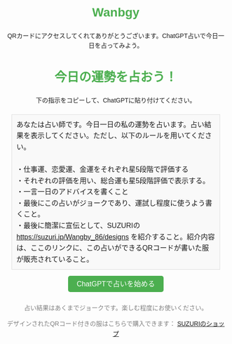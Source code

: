 # Wanbgy
QRカードにアクセスしてくれてありがとうございます。ChatGPT占いで今日一日を占ってみよう。
<!DOCTYPE html>
<html lang="ja">
<head>
    <meta charset="UTF-8">
    <meta name="viewport" content="width=device-width, initial-scale=1.0">
    <title>今日の運勢を占おう！</title>
    <style>
        body {
            font-family: Arial, sans-serif;
            line-height: 1.6;
            text-align: center;
            margin: 20px;
        }
        h1 {
            color: #4CAF50;
        }
        .prompt-box {
            background-color: #f9f9f9;
            border: 1px solid #ddd;
            padding: 10px;
            margin: 20px auto;
            width: 90%;
            max-width: 600px;
            text-align: left;
            font-size: 16px;
            word-wrap: break-word;
        }
        .button {
            background-color: #4CAF50;
            color: white;
            padding: 10px 20px;
            margin: 10px 0;
            border: none;
            cursor: pointer;
            border-radius: 5px;
            text-decoration: none;
            font-size: 16px;
        }
        .button:hover {
            background-color: #45a049;
        }
        footer {
            margin-top: 30px;
            font-size: 14px;
            color: gray;
        }
    </style>
</head>
<body>
    <h1>今日の運勢を占おう！</h1>
    <p>下の指示をコピーして、ChatGPTに貼り付けてください。</p>
    <div class="prompt-box">
        あなたは占い師です。今日一日の私の運勢を占います。占い結果を表示してください。ただし、以下のルールを用いてください。<br><br>
        ・仕事運、恋愛運、金運をそれぞれ星5段階で評価する<br>
        ・それぞれの評価を用い、総合運も星5段階評価で表示する。<br>
        ・一言一日のアドバイスを書くこと<br>
        ・最後にこの占いがジョークであり、運試し程度に使うよう書くこと。<br>
        ・最後に簡潔に宣伝として、SUZURIの <a href="https://suzuri.jp/Wangby_86/designs" target="_blank">https://suzuri.jp/Wangby_86/designs</a> を紹介すること。紹介内容は、ここのリンクに、この占いができるQRコードが書いた服が販売されていること。
    </div>
    <a href="https://chat.openai.com/" class="button" target="_blank">ChatGPTで占いを始める</a>
    <footer>
        <p>占い結果はあくまでジョークです。楽しむ程度にお使いください。</p>
        <p>デザインされたQRコード付きの服はこちらで購入できます： <a href="https://suzuri.jp/Wangby_86/designs" target="_blank">SUZURIのショップ</a></p>
    </footer>
</body>
</html>
